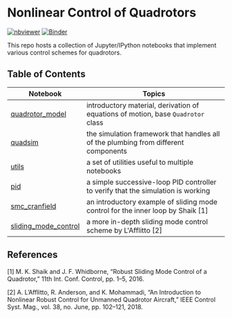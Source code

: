Nonlinear Control of Quadrotors
===============================

[![nbviewer](https://cdn.rawgit.com/jupyter/design/master/logos/Badges/nbviewer_badge.svg)](http://nbviewer.jupyter.org/github/plusk01/nonlinearquad/) [![Binder](https://mybinder.org/badge.svg)](https://mybinder.org/v2/gh/plusk01/nonlinearquad/master)


This repo hosts a collection of Jupyter/IPython notebooks that implement various control schemes for quadrotors.

## Table of Contents ##

| Notebook                  | Topics                                                                                   |
|---------------------------|------------------------------------------------------------------------------------------|
| [quadrotor_model][1]      | introductory material, derivation of equations of motion, base `Quadrotor` class         |
| [quadsim][2]              | the simulation framework that handles all of the plumbing from different components      |
| [utils][3]                | a set of utilities useful to multiple notebooks                                          |
| [pid][4]                  | a simple successive-loop PID controller to verify that the simulation is working         |
| [smc_cranfield][5]        | an introductory example of sliding mode control for the inner loop by Shaik \[1]         |
| [sliding_mode_control][6] | a more in-depth sliding mode control scheme by L'Afflitto \[2]                           |

[1]: http://nbviewer.jupyter.org/github/plusk01/nonlinearquad/blob/master/quadrotor_model.ipynb
[2]: http://nbviewer.jupyter.org/github/plusk01/nonlinearquad/blob/master/quadsim.ipynb
[3]: http://nbviewer.jupyter.org/github/plusk01/nonlinearquad/blob/master/utils.ipynb
[4]: http://nbviewer.jupyter.org/github/plusk01/nonlinearquad/blob/master/pid.ipynb
[5]: http://nbviewer.jupyter.org/github/plusk01/nonlinearquad/blob/master/smc_cranfield.ipynb
[6]: http://nbviewer.jupyter.org/github/plusk01/nonlinearquad/blob/master/sliding_mode_control.ipynb

## References ##

\[1] M. K. Shaik and J. F. Whidborne, “Robust Sliding Mode Control of a Quadrotor,” 11th Int. Conf. Control, pp. 1–5, 2016.

\[2] A. L’Afflitto, R. Anderson, and K. Mohammadi, “An Introduction to Nonlinear Robust Control for Unmanned Quadrotor Aircraft,” IEEE Control Syst. Mag., vol. 38, no. June, pp. 102–121, 2018.

